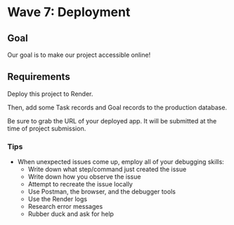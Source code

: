 # Wave 7: Deployment

## Goal

Our goal is to make our project accessible online!

## Requirements

Deploy this project to Render.

Then, add some Task records and Goal records to the production database.

Be sure to grab the URL of your deployed app. It will be submitted at the time of project submission.

### Tips

- When unexpected issues come up, employ all of your debugging skills:
    - Write down what step/command just created the issue
    - Write down how you observe the issue
    - Attempt to recreate the issue locally
    - Use Postman, the browser, and the debugger tools
    - Use the Render logs
    - Research error messages
    - Rubber duck and ask for help
